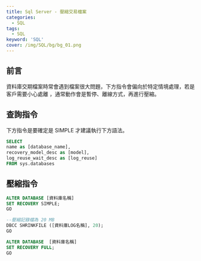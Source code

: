```yaml
---
title: Sql Server - 壓縮交易檔案
categories:
  - SQL
tags: 
  - SQL
keyword: 'SQL'
cover: /img/SQL/bg/bg_01.png
---
```

## 前言
資料庫交期檔案時常會遇到檔案很大問題，下方指令會偏向於特定情境處理，若是客戶需要小心處離 ，通常動作會是暫停、離線方式，再進行壓縮。

## 查詢指令
下方指令是要確定是 SIMPLE 才建議執行下方語法。
```sql 
SELECT 
name as [database_name], 
recovery_model_desc as [model], 
log_reuse_wait_desc as [log_reuse] 
FROM sys.databases
```

## 壓縮指令
```sql
ALTER DATABASE [資料庫名稱]
SET RECOVERY SIMPLE;
GO

--壓縮記錄檔為 20 MB
DBCC SHRINKFILE ([資料庫LOG名稱], 20);
GO

ALTER DATABASE  [資料庫名稱]
SET RECOVERY FULL;
GO
```